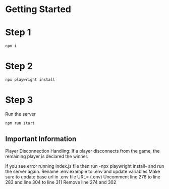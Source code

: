 # Getting Started

# Step 1

```bash
npm i
```

# Step 2

```bash
npx playwright install
```

# Step 3

Run the server

```bash
npm run start
```


## Important Information

Player Disconnection Handling: If a player disconnects from the game, the remaining player is declared the winner.

If you see error running index.js file then run -npx playwright install- and run the server again.
Rename .env.example to .env and update variables
Make sure to update base url in .env file
URL=<base-url> (.env)
Uncomment line 276 to line 283 and line 304 to line 311
Remove line 274 and 302
